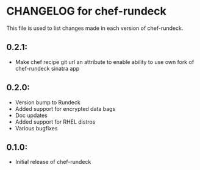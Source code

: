 # CHANGELOG for chef-rundeck

This file is used to list changes made in each version of chef-rundeck.

## 0.2.1:

* Make chef recipe git url an attribute to enable ability to use own fork of chef-rundeck sinatra app

## 0.2.0:

* Version bump to Rundeck
* Added support for encrypted data bags
* Doc updates
* Added support for RHEL distros
* Various bugfixes

## 0.1.0:

* Initial release of chef-rundeck
